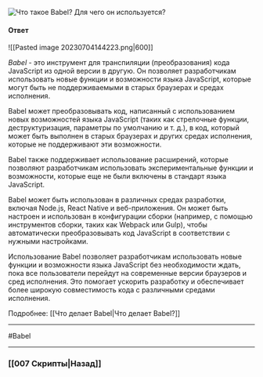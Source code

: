 
![Что такое Babel? Для чего он используется?](https://youtu.be/w-vUj0gHGgg?t=680)

#### Ответ

![[Pasted image 20230704144223.png|600]]

*Babel* - это инструмент для транспиляции (преобразования) кода JavaScript из одной версии в другую. Он позволяет разработчикам использовать новые функции и возможности языка JavaScript, которые могут быть не поддерживаемыми в старых браузерах и средах исполнения.

Babel может преобразовывать код, написанный с использованием новых возможностей языка JavaScript (таких как стрелочные функции, деструктуризация, параметры по умолчанию и т. д.), в код, который может быть выполнен в старых браузерах и других средах исполнения, которые не поддерживают эти возможности.

Babel также поддерживает использование расширений, которые позволяют разработчикам использовать экспериментальные функции и возможности, которые еще не были включены в стандарт языка JavaScript.

Babel может быть использован в различных средах разработки, включая Node.js, React Native и веб-приложения. Он может быть настроен и использован в конфигурации сборки (например, с помощью инструментов сборки, таких как Webpack или Gulp), чтобы автоматически преобразовывать код JavaScript в соответствии с нужными настройками.

Использование Babel позволяет разработчикам использовать новые функции и возможности языка JavaScript без необходимости ждать, пока все пользователи перейдут на современные версии браузеров и сред исполнения. Это помогает ускорить разработку и обеспечивает более широкую совместимость кода с различными средами исполнения.

Подробнее: [[Что делает Babel|Что делает Babel?]]

___
#Babel

___

### [[007 Скрипты|Назад]]